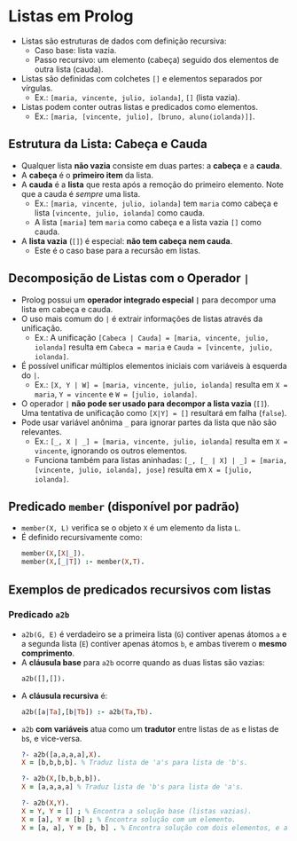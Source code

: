 # Listas em Prolog

- Listas são estruturas de dados com definição recursiva:
    - Caso base: lista vazia.
    - Passo recursivo: um elemento (cabeça) seguido dos elementos de outra lista (cauda).
- Listas são definidas com colchetes `[]` e elementos separados por vírgulas.
    - Ex.: `[maria, vincente, julio, iolanda]`, `[]` (lista vazia).
- Listas podem conter outras listas e predicados como elementos.
    - Ex.: `[maria, [vincente, julio], [bruno, aluno(iolanda)]]`.

## Estrutura da Lista: Cabeça e Cauda
*   Qualquer lista **não vazia** consiste em duas partes: a **cabeça** e a **cauda**.
*   A **cabeça** é o **primeiro item** da lista.
*   A **cauda** é a **lista** que resta após a remoção do primeiro elemento. Note que a cauda é *sempre* uma lista.
    *   Ex.: `[maria, vincente, julio, iolanda]` tem `maria` como cabeça e lista `[vincente, julio, iolanda]` como cauda.
    *   A lista `[maria]` tem `maria` como cabeça e a lista vazia `[]` como cauda.
*   A **lista vazia** (`[]`) é especial: **não tem cabeça nem cauda**.
    - Este é o caso base para a recursão em listas.

## Decomposição de Listas com o Operador `|`

*   Prolog possui um **operador integrado especial `|`** para decompor uma lista em cabeça e cauda.
*   O uso mais comum do `|` é extrair informações de listas através da unificação.
    * Ex.: A unificação `[Cabeca | Cauda] = [maria, vincente, julio, iolanda]` resulta em `Cabeca = maria` e `Cauda = [vincente, julio, iolanda]`.
*   É possível unificar múltiplos elementos iniciais com variáveis à esquerda do `|`.
    - Ex.: `[X, Y | W] = [maria, vincente, julio, iolanda]` resulta em `X = maria`, `Y = vincente` e `W = [julio, iolanda]`.
*   O operador `|` **não pode ser usado para decompor a lista vazia** (`[]`). Uma tentativa de unificação como `[X|Y] = []` resultará em falha (`false`).
*   Pode usar variável anônima `_` para ignorar partes da lista que não são relevantes.
    - Ex.: `[_, X | _] = [maria, vincente, julio, iolanda]` resulta em `X = vincente`, ignorando os outros elementos.
    - Funciona também para listas aninhadas: `[_, [_ | X] | _] = [maria, [vincente, julio, iolanda], jose]` resulta em `X = [julio, iolanda]`.

## Predicado `member` (disponível por padrão)

*   `member(X, L)` verifica se o objeto `X` é um elemento da lista `L`.
*   É definido recursivamente como:
    ```prolog
    member(X,[X|_]).
    member(X,[_|T]) :- member(X,T).
    ```

## Exemplos de predicados recursivos com listas

### Predicado `a2b`

*   `a2b(G, E)` é verdadeiro se a primeira lista (`G`) contiver apenas átomos `a` e a segunda lista (`E`) contiver apenas átomos `b`, e ambas tiverem o **mesmo comprimento**.
*   A **cláusula base** para `a2b` ocorre quando as duas listas são vazias:
    ```prolog
    a2b([],[]).
    ```
*   A **cláusula recursiva** é:
    ```prolog
    a2b([a|Ta],[b|Tb]) :- a2b(Ta,Tb).
    ```
*   `a2b` **com variáveis** atua como um **tradutor** entre listas de `a`s e listas de `b`s, e vice-versa.
    ```prolog
    ?- a2b([a,a,a,a],X).
    X = [b,b,b,b]. % Traduz lista de 'a's para lista de 'b's.

    ?- a2b(X,[b,b,b,b]).
    X = [a,a,a,a] % Traduz lista de 'b's para lista de 'a's.

    ?- a2b(X,Y).
    X = Y, Y = [] ; % Encontra a solução base (listas vazias).
    X = [a], Y = [b] ; % Encontra solução com um elemento.
    X = [a, a], Y = [b, b] . % Encontra solução com dois elementos, e assim por diante.
    ```
